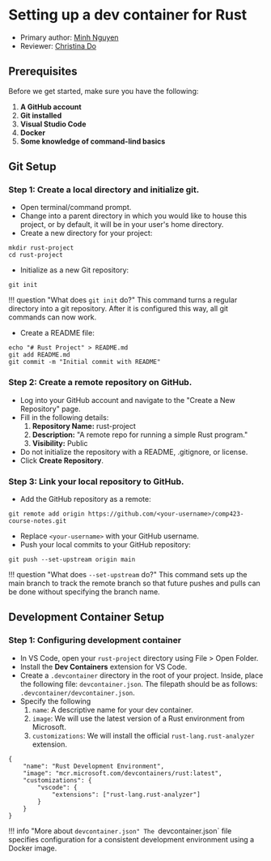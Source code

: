 # Setting up a dev container for Rust

* Primary author: [Minh Nguyen](https://github.com/mp-nguyen26)
* Reviewer: [Christina Do](https://github.com/chrxstyxdo)

## Prerequisites
Before we get started, make sure you have the following:

1. **A GitHub account**
2. **Git installed**
3. **Visual Studio Code**
4. **Docker**
5. **Some knowledge of command-lind basics**

## Git Setup

### Step 1: Create a local directory and initialize git.

* Open terminal/command prompt.
* Change into a parent directory in which you would like to house this project, or by default, it will be in your user's home directory.
* Create a new directory for your project:
```
mkdir rust-project
cd rust-project
```
* Initialize as a new Git repository:
```
git init
```
!!! question "What does `git init` do?"
    This command turns a regular directory into a git repository. After it is configured this way, all git commands can now work.
* Create a README file:
```
echo "# Rust Project" > README.md
git add README.md
git commit -m "Initial commit with README"
```

### Step 2: Create a remote repository on GitHub.

* Log into your GitHub account and navigate to the "Create a New Repository" page.
* Fill in the following details:
    1. **Repository Name:** rust-project
    2. **Description:** "A remote repo for running a simple Rust program."
    3. **Visibility:** Public
* Do not initialize the repository with a README, .gitignore, or license.
* Click **Create Repository**.

### Step 3: Link your local repository to GitHub.

* Add the GitHub repository as a remote:
```
git remote add origin https://github.com/<your-username>/comp423-course-notes.git
```
* Replace `<your-username>` with your GitHub username.
* Push your local commits to your GitHub repository:
```
git push --set-upstream origin main
```
!!! question "What does `--set-upstream` do?"
    This command sets up the main branch to track the remote branch so that future pushes and pulls can be done without specifying the branch name.

## Development Container Setup

### Step 1: Configuring development container

* In VS Code, open your `rust-project` directory using File > Open Folder.
* Install the **Dev Containers** extension for VS Code.
* Create a `.devcontainer` directory in the root of your project. Inside, place the following file: `devcontainer.json`. The filepath should be as follows: `.devcontainer/devcontainer.json`.
* Specify the following
    1. `name`: A descriptive name for your dev container.
    2. `image`: We will use the latest version of a Rust environment from Microsoft.
    3. `customizations`: We will install the official `rust-lang.rust-analyzer` extension.

```
{
    "name": "Rust Development Environment",
    "image": "mcr.microsoft.com/devcontainers/rust:latest",
    "customizations": {
        "vscode": {
            "extensions": ["rust-lang.rust-analyzer"]
        }
    }
}
```
!!! info "More about `devcontainer.json"
    The `devcontainer.json` file specifies configuration for a consistent development environment using a Docker image.